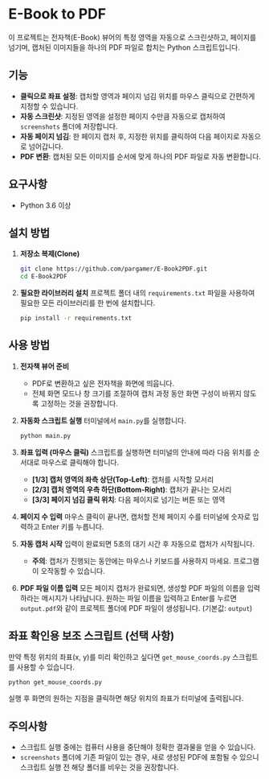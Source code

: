 # E-Book to PDF

이 프로젝트는 전자책(E-Book) 뷰어의 특정 영역을 자동으로 스크린샷하고, 페이지를 넘기며, 캡처된 이미지들을 하나의 PDF 파일로 합치는 Python 스크립트입니다.

## 기능
- **클릭으로 좌표 설정**: 캡처할 영역과 페이지 넘김 위치를 마우스 클릭으로 간편하게 지정할 수 있습니다.
- **자동 스크린샷**: 지정된 영역을 설정한 페이지 수만큼 자동으로 캡처하여 `screenshots` 폴더에 저장합니다.
- **자동 페이지 넘김**: 한 페이지 캡처 후, 지정한 위치를 클릭하여 다음 페이지로 자동으로 넘어갑니다.
- **PDF 변환**: 캡처된 모든 이미지를 순서에 맞게 하나의 PDF 파일로 자동 변환합니다.

## 요구사항
- Python 3.6 이상

## 설치 방법

1. **저장소 복제(Clone)**
   ```bash
   git clone https://github.com/pargamer/E-Book2PDF.git
   cd E-Book2PDF
   ```

2. **필요한 라이브러리 설치**
   프로젝트 폴더 내의 `requirements.txt` 파일을 사용하여 필요한 모든 라이브러리를 한 번에 설치합니다.
   ```bash
   pip install -r requirements.txt
   ```

## 사용 방법

1. **전자책 뷰어 준비**
   - PDF로 변환하고 싶은 전자책을 화면에 띄웁니다.
   - 전체 화면 모드나 창 크기를 조절하여 캡처 과정 동안 화면 구성이 바뀌지 않도록 고정하는 것을 권장합니다.

2. **자동화 스크립트 실행**
   터미널에서 `main.py`를 실행합니다.
   ```bash
   python main.py
   ```

3. **좌표 입력 (마우스 클릭)**
   스크립트를 실행하면 터미널의 안내에 따라 다음 위치를 순서대로 마우스로 클릭해야 합니다.
   - **[1/3] 캡처 영역의 좌측 상단(Top-Left)**: 캡처를 시작할 모서리
   - **[2/3] 캡처 영역의 우측 하단(Bottom-Right)**: 캡처가 끝나는 모서리
   - **[3/3] 페이지 넘김 클릭 위치**: 다음 페이지로 넘기는 버튼 또는 영역

4. **페이지 수 입력**
   마우스 클릭이 끝나면, 캡처할 전체 페이지 수를 터미널에 숫자로 입력하고 Enter 키를 누릅니다.

5. **자동 캡처 시작**
   입력이 완료되면 5초의 대기 시간 후 자동으로 캡처가 시작됩니다.
   - **주의**: 캡처가 진행되는 동안에는 마우스나 키보드를 사용하지 마세요. 프로그램이 오작동할 수 있습니다.

6. **PDF 파일 이름 입력**
   모든 페이지 캡처가 완료되면, 생성할 PDF 파일의 이름을 입력하라는 메시지가 나타납니다. 원하는 파일 이름을 입력하고 Enter를 누르면 `output.pdf`와 같이 프로젝트 폴더에 PDF 파일이 생성됩니다. (기본값: `output`)

## 좌표 확인용 보조 스크립트 (선택 사항)
만약 특정 위치의 좌표(x, y)를 미리 확인하고 싶다면 `get_mouse_coords.py` 스크립트를 사용할 수 있습니다.
```bash
python get_mouse_coords.py
```
실행 후 화면의 원하는 지점을 클릭하면 해당 위치의 좌표가 터미널에 출력됩니다.

## 주의사항
- 스크립트 실행 중에는 컴퓨터 사용을 중단해야 정확한 결과물을 얻을 수 있습니다.
- `screenshots` 폴더에 기존 파일이 있는 경우, 새로 생성된 PDF에 포함될 수 있으니 스크립트 실행 전 해당 폴더를 비우는 것을 권장합니다.